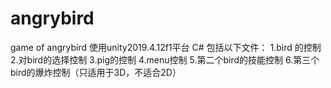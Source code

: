 # angrybird
game of angrybird
使用unity2019.4.12f1平台   C#
包括以下文件：
1.bird 的控制
2.对bird的选择控制
3.pig的控制
4.menu控制
5.第二个bird的技能控制
6.第三个bird的爆炸控制（只适用于3D，不适合2D）
